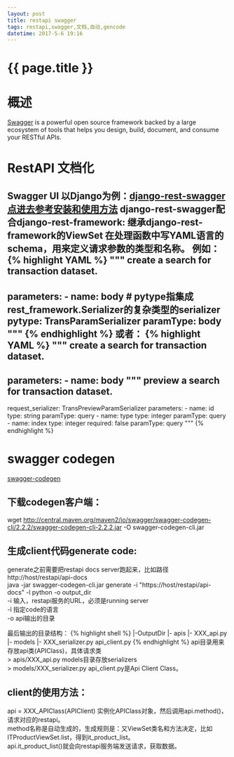 ```yaml
---
layout: post
title: restapi swagger
tags: restapi,swagger,文档,自动,gencode
datetime: 2017-5-6 19:16
---
```


{{ page.title }}
================

# 概述
<a href="http://swagger.io/">Swagger</a> is a powerful open source framework backed by a large ecosystem of tools that helps you design, build, document, and consume your RESTful APIs.

# RestAPI 文档化
Swagger UI
以Django为例：<a href="https://github.com/marcgibbons/django-rest-swagger">django-rest-swagger 点进去参考安装和使用方法</a>
django-rest-swagger配合django-rest-framework:
继承django-rest-framework的ViewSet
在处理函数中写YAML语言的schema，用来定义请求参数的类型和名称。
例如：
{% highlight YAML %}
"""
create a search for transaction dataset.
---

parameters:
    - name: body
      # pytype指集成rest_framework.Serializer的复杂类型的serializer
      pytype: TransParamSerializer
      paramType: body
"""
{% endhighlight %}
或者：
{% highlight YAML %}
"""
create a search for transaction dataset.
---

parameters:
    - name: body
"""
preview a search for transaction dataset.
---

request_serializer: TransPreviewParamSerializer
parameters:
    - name: id
      type: string
      paramType: query
    - name: type
      type: integer
      paramType: query
    - name: index
      type: integer
      required: false
      paramType: query
"""
{% endhighlight %}

# swagger codegen
<a href="https://github.com/swagger-api/swagger-codegen">swagger-codegen</a>

## 下载codegen客户端：
wget http://central.maven.org/maven2/io/swagger/swagger-codegen-cli/2.2.2/swagger-codegen-cli-2.2.2.jar -O swagger-codegen-cli.jar

## 生成client代码generate code:
<p>
generate之前需要把restapi docs server跑起来，比如路径http://host/restapi/api-docs<br/>
java -jar swagger-codegen-cli.jar generate -i "https://host/restapi/api-docs" -l python -o output_dir<br/>
-i 输入，restapi服务的URL，必须是running server<br/>
-l 指定code的语言<br/>
-o api输出的目录<br/>
</p>
<p>
最后输出的目录结构：
{% highlight shell %}
|-OutputDir
   |- apis
       |- XXX_api.py
   |- models
       |- XXX_serializer.py
 api_client.py
{% endhighlight %}
api目录用来存放api类(APIClass)，具体请求类<br/>
> apis/XXX_api.py
models目录存放serializers<br/>
> models/XXX_serializer.py
api_client.py是Api Client Class。<br/>
</p>

## client的使用方法：
<p>
api = XXX_APIClass(APIClient) 实例化APIClass对象，然后调用api.method()，请求对应的restapi。<br/>
method名称是自动生成的，生成规则是：又ViewSet类名和方法决定，比如ITProductViewSet.list，得到it_product_list。<br/>
api.it_product_list()就会向restapi服务端发送请求，获取数据。
</p>
